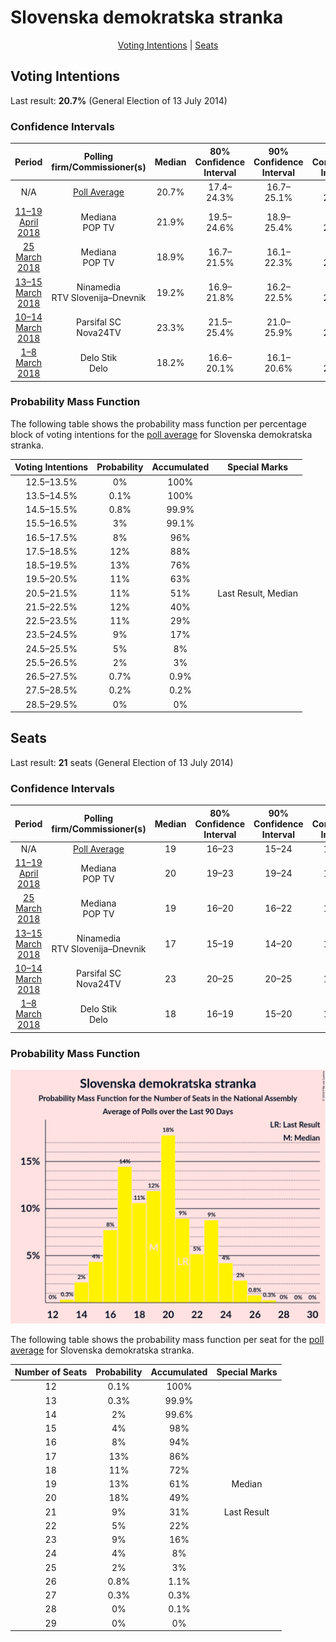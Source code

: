 # Slovenska demokratska stranka

<p align="center"><a href="#voting-intentions">Voting Intentions</a> | <a href="#seats">Seats</a></p>

## Voting Intentions

Last result: **20.7%** (General Election of 13 July 2014)

### Confidence Intervals

| Period     | Polling firm/Commissioner(s) | Median | 80% Confidence Interval | 90% Confidence Interval | 95% Confidence Interval | 99% Confidence Interval |
|:----------:|:----------------:|:-----------:|:-----------------------:|:-----------------------:|:-----------------------:|:-----------------------:|
| N/A | [Poll Average](average.html) | 20.7% | 17.4–24.3% | 16.7–25.1% | 16.2–25.7% | 15.2–26.9% |
| [11–19 April 2018](2018-04-19-Mediana.html) | Mediana <br> POP TV | 21.9% | 19.5–24.6% | 18.9–25.4% | 18.3–26.0% | 17.2–27.4% |
| [25 March 2018](2018-03-25-Mediana.html) | Mediana <br> POP TV | 18.9% | 16.7–21.5% | 16.1–22.3% | 15.5–22.9% | 14.5–24.2% |
| [13–15 March 2018](2018-03-15-Ninamedia.html) | Ninamedia <br> RTV Slovenija–Dnevnik | 19.2% | 16.9–21.8% | 16.2–22.5% | 15.7–23.2% | 14.7–24.5% |
| [10–14 March 2018](2018-03-14-ParsifalSC.html) | Parsifal SC <br> Nova24TV | 23.3% | 21.5–25.4% | 21.0–25.9% | 20.5–26.4% | 19.6–27.4% |
| [1–8 March 2018](2018-03-08-DeloStik.html) | Delo Stik <br> Delo | 18.2% | 16.6–20.1% | 16.1–20.6% | 15.7–21.0% | 15.0–21.9% |

### Probability Mass Function

The following table shows the probability mass function per percentage block of voting intentions for the [poll average](average.html) for Slovenska demokratska stranka.

| Voting Intentions | Probability | Accumulated | Special Marks |
|:-----------------:|:-----------:|:-----------:|:-------------:|
| 12.5–13.5% | 0% | 100% |  |
| 13.5–14.5% | 0.1% | 100% |  |
| 14.5–15.5% | 0.8% | 99.9% |  |
| 15.5–16.5% | 3% | 99.1% |  |
| 16.5–17.5% | 8% | 96% |  |
| 17.5–18.5% | 12% | 88% |  |
| 18.5–19.5% | 13% | 76% |  |
| 19.5–20.5% | 11% | 63% |  |
| 20.5–21.5% | 11% | 51% | Last Result, Median |
| 21.5–22.5% | 12% | 40% |  |
| 22.5–23.5% | 11% | 29% |  |
| 23.5–24.5% | 9% | 17% |  |
| 24.5–25.5% | 5% | 8% |  |
| 25.5–26.5% | 2% | 3% |  |
| 26.5–27.5% | 0.7% | 0.9% |  |
| 27.5–28.5% | 0.2% | 0.2% |  |
| 28.5–29.5% | 0% | 0% |  |


## Seats

Last result: **21** seats (General Election of 13 July 2014)

### Confidence Intervals

| Period     | Polling firm/Commissioner(s) | Median | 80% Confidence Interval | 90% Confidence Interval | 95% Confidence Interval | 99% Confidence Interval |
|:----------:|:----------------:|:------:|:-----------------------:|:-----------------------:|:-----------------------:|:-----------------------:|
| N/A | [Poll Average](average.html) | 19 | 16–23 | 15–24 | 15–25 | 14–26 |
| [11–19 April 2018](2018-04-19-Mediana.html) | Mediana <br> POP TV | 20 | 19–23 | 19–24 | 17–24 | 17–27 |
| [25 March 2018](2018-03-25-Mediana.html) | Mediana <br> POP TV | 19 | 16–20 | 16–22 | 15–23 | 14–24 |
| [13–15 March 2018](2018-03-15-Ninamedia.html) | Ninamedia <br> RTV Slovenija–Dnevnik | 17 | 15–19 | 14–20 | 14–21 | 13–22 |
| [10–14 March 2018](2018-03-14-ParsifalSC.html) | Parsifal SC <br> Nova24TV | 23 | 20–25 | 20–25 | 19–26 | 18–27 |
| [1–8 March 2018](2018-03-08-DeloStik.html) | Delo Stik <br> Delo | 18 | 16–19 | 15–20 | 15–20 | 14–21 |

### Probability Mass Function

![Graph with seats probability mass function not yet produced](average-seats-pmf-slovenskademokratskastranka.png "Seats Probability Mass Function")

The following table shows the probability mass function per seat for the [poll average](average.html) for Slovenska demokratska stranka.

| Number of Seats | Probability | Accumulated | Special Marks |
|:---------------:|:-----------:|:-----------:|:-------------:|
| 12 | 0.1% | 100% |  |
| 13 | 0.3% | 99.9% |  |
| 14 | 2% | 99.6% |  |
| 15 | 4% | 98% |  |
| 16 | 8% | 94% |  |
| 17 | 13% | 86% |  |
| 18 | 11% | 72% |  |
| 19 | 13% | 61% | Median |
| 20 | 18% | 49% |  |
| 21 | 9% | 31% | Last Result |
| 22 | 5% | 22% |  |
| 23 | 9% | 16% |  |
| 24 | 4% | 8% |  |
| 25 | 2% | 3% |  |
| 26 | 0.8% | 1.1% |  |
| 27 | 0.3% | 0.3% |  |
| 28 | 0% | 0.1% |  |
| 29 | 0% | 0% |  |


